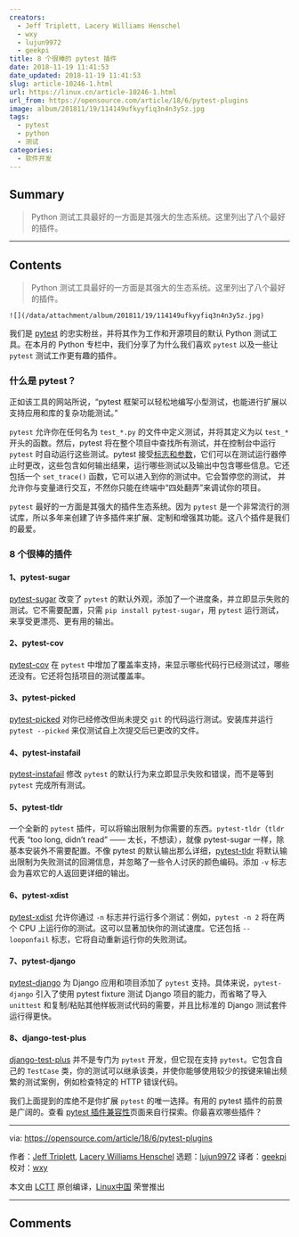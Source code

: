 ```yaml
---
creators:
  - Jeff Triplett, Lacery Williams Henschel
  - wxy
  - lujun9972
  - geekpi
title: 8 个很棒的 pytest 插件
date: 2018-11-19 11:41:53
date_updated: 2018-11-19 11:41:53
slug: article-10246-1.html
url: https://linux.cn/article-10246-1.html
url_from: https://opensource.com/article/18/6/pytest-plugins
image: album/201811/19/114149ufkyyfiq3n4n3y5z.jpg
tags:
  - pytest
  - python
  - 测试
categories:
  - 软件开发
---
```


## Summary

> Python 测试工具最好的一方面是其强大的生态系统。这里列出了八个最好的插件。

***

<!-- more -->

## Contents

> 
> Python 测试工具最好的一方面是其强大的生态系统。这里列出了八个最好的插件。
> 
> 
> 

`![](/data/attachment/album/201811/19/114149ufkyyfiq3n4n3y5z.jpg)`

我们是 [pytest](https://docs.pytest.org/en/latest/) 的忠实粉丝，并将其作为工作和开源项目的默认 Python 测试工具。在本月的 Python 专栏中，我们分享了为什么我们喜欢 `pytest` 以及一些让 `pytest` 测试工作更有趣的插件。

### 什么是 pytest？

正如该工具的网站所说，“pytest 框架可以轻松地编写小型测试，也能进行扩展以支持应用和库的复杂功能测试。”

`pytest` 允许你在任何名为 `test_*.py` 的文件中定义测试，并将其定义为以 `test_*` 开头的函数。然后，pytest 将在整个项目中查找所有测试，并在控制台中运行 `pytest` 时自动运行这些测试。pytest 接受[标志和参数](https://docs.pytest.org/en/latest/usage.html)，它们可以在测试运行器停止时更改，这些包含如何输出结果，运行哪些测试以及输出中包含哪些信息。它还包括一个 `set_trace()` 函数，它可以进入到你的测试中。它会暂停您的测试， 并允许你与变量进行交互，不然你只能在终端中“四处翻弄”来调试你的项目。

`pytest` 最好的一方面是其强大的插件生态系统。因为 `pytest` 是一个非常流行的测试库，所以多年来创建了许多插件来扩展、定制和增强其功能。这八个插件是我们的最爱。

### 8 个很棒的插件

#### 1、pytest-sugar

[pytest-sugar](https://github.com/Frozenball/pytest-sugar) 改变了 `pytest` 的默认外观，添加了一个进度条，并立即显示失败的测试。它不需要配置，只需 `pip install pytest-sugar`，用 `pytest` 运行测试，来享受更漂亮、更有用的输出。

#### 2、pytest-cov

[pytest-cov](https://github.com/pytest-dev/pytest-cov) 在 `pytest` 中增加了覆盖率支持，来显示哪些代码行已经测试过，哪些还没有。它还将包括项目的测试覆盖率。

#### 3、pytest-picked

[pytest-picked](https://github.com/anapaulagomes/pytest-picked) 对你已经修改但尚未提交 `git` 的代码运行测试。安装库并运行 `pytest --picked` 来仅测试自上次提交后已更改的文件。

#### 4、pytest-instafail

[pytest-instafail](https://github.com/pytest-dev/pytest-instafail) 修改 `pytest` 的默认行为来立即显示失败和错误，而不是等到 `pytest` 完成所有测试。

#### 5、pytest-tldr

一个全新的 `pytest` 插件，可以将输出限制为你需要的东西。`pytest-tldr`（`tldr` 代表 “too long, didn’t read” —— 太长，不想读），就像 pytest-sugar 一样，除基本安装外不需要配置。不像 pytest 的默认输出那么详细，[pytest-tldr](https://github.com/freakboy3742/pytest-tldr) 将默认输出限制为失败测试的回溯信息，并忽略了一些令人讨厌的颜色编码。添加 `-v` 标志会为喜欢它的人返回更详细的输出。

#### 6、pytest-xdist

[pytest-xdist](https://github.com/pytest-dev/pytest-xdist) 允许你通过 `-n` 标志并行运行多个测试：例如，`pytest -n 2` 将在两个 CPU 上运行你的测试。这可以显著加快你的测试速度。它还包括 `--looponfail` 标志，它将自动重新运行你的失败测试。

#### 7、pytest-django

[pytest-django](https://pytest-django.readthedocs.io/en/latest/) 为 Django 应用和项目添加了 `pytest` 支持。具体来说，`pytest-django` 引入了使用 pytest fixture 测试 Django 项目的能力，而省略了导入 `unittest` 和复制/粘贴其他样板测试代码的需要，并且比标准的 Django 测试套件运行得更快。

#### 8、django-test-plus

[django-test-plus](https://django-test-plus.readthedocs.io/en/latest/) 并不是专门为 `pytest` 开发，但它现在支持 `pytest`。它包含自己的 `TestCase` 类，你的测试可以继承该类，并使你能够使用较少的按键来输出频繁的测试案例，例如检查特定的 HTTP 错误代码。

我们上面提到的库绝不是你扩展 `pytest` 的唯一选择。有用的 pytest 插件的前景是广阔的。查看 [pytest 插件兼容性](https://plugincompat.herokuapp.com/)页面来自行探索。你最喜欢哪些插件？

---

via: <https://opensource.com/article/18/6/pytest-plugins>

作者：[Jeff Triplett](https://opensource.com/users/jefftriplett), [Lacery Williams Henschel](https://opensource.com/users/laceynwilliams) 选题：[lujun9972](https://github.com/lujun9972) 译者：[geekpi](https://github.com/geekpi) 校对：[wxy](https://github.com/wxy)

本文由 [LCTT](https://github.com/LCTT/TranslateProject) 原创编译，[Linux中国](https://linux.cn/) 荣誉推出

***

## Comments
